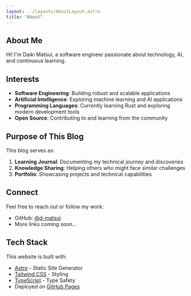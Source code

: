 ```yaml
---
layout: ../layouts/AboutLayout.astro
title: "About"
---
```


## About Me

Hi! I'm Daiki Matsui, a software engineer passionate about technology, AI, and continuous learning.

## Interests

- **Software Engineering**: Building robust and scalable applications
- **Artificial Intelligence**: Exploring machine learning and AI applications
- **Programming Languages**: Currently learning Rust and exploring modern development tools
- **Open Source**: Contributing to and learning from the community

## Purpose of This Blog

This blog serves as:

1. **Learning Journal**: Documenting my technical journey and discoveries
2. **Knowledge Sharing**: Helping others who might face similar challenges
3. **Portfolio**: Showcasing projects and technical capabilities

## Connect

Feel free to reach out or follow my work:

- GitHub: [@d-matsui](https://github.com/d-matsui)
- More links coming soon...

## Tech Stack

This website is built with:
- [Astro](https://astro.build/) - Static Site Generator
- [Tailwind CSS](https://tailwindcss.com/) - Styling
- [TypeScript](https://www.typescriptlang.org/) - Type Safety
- Deployed on [GitHub Pages](https://pages.github.com/)